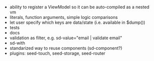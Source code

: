- ability to register a ViewModel so it can be auto-compiled as a nested vm
- literals, function arguments, simple logic comparisons
- let user specify which keys are data/state (i.e. available in $dump())
- tests
- docs
- validation as filter, e.g. sd-value="email | validate email"
- sd-with
- standarized way to reuse components (sd-component?)
- plugins: seed-touch, seed-storage, seed-router